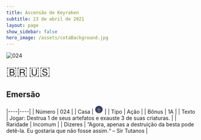 ```yaml
---
title: Ascensão de Keyraken
subtitle: 23 de abril de 2021
layout: page
show_sidebar: false
hero_image: /assets/cotaBackground.jpg
---
```


![024](https://cards-keyforge.s3.eu-north-1.amazonaws.com/media/pt/rotk/024.png)

<span title="Português" style="font-size: 32px;cursor: pointer;" onclick="javascript:document.querySelector('img[alt=\'024\']').src=document.querySelector('img[alt=\'024\']').src.replace(/media\/[^/]+/, 'media/pt')">🇧🇷</span>
<span title="English" style="font-size: 32px;cursor: pointer;" onclick="javascript:document.querySelector('img[alt=\'024\']').src=document.querySelector('img[alt=\'024\']').src.replace(/media\/[^/]+/, 'media/en')">🇺🇸</span>

## Emersão

|----|----|
| Número | 024 |
| Casa | ![Keyraken](https://raw.githubusercontent.com/cardsofkeyforge/cardsofkeyforge.github.io/master/rotk/keyraken.png "Keyraken") |
| Tipo | Ação |
| Bônus | 1A |
| Texto | Jogar: Destrua 1 de seus artefatos e exauste 3 de suas criaturas. |
| Raridade | Incomum |
| Dizeres | ”Agora, apenas a destruição da besta pode detê-la. Eu gostaria que não fosse assim.“ – Sir Tutanos |
